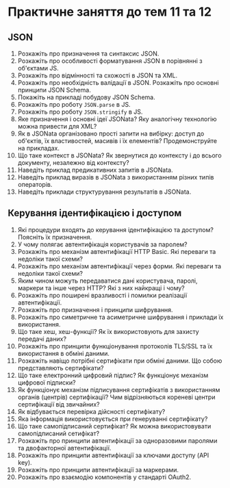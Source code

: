 # Практичне заняття до тем 11 та 12

## JSON

1) Розкажіть про призначення та синтаксис JSON.
1) Розкажіть про особливості форматування JSON в порівнянні з об'єктами JS.
1) Розкажіть про відмінності та схожості в JSON та XML.
1) Розкажіть про необхідність валідації в JSON. Розкажіть про основні принципи JSON Schema.
1) Покажіть на прикладі побудову JSON Schema.
1) Розкажіть про роботу `JSON.parse` в JS.
1) Розкажіть про роботу `JSON.stringify` в JS.
1) Яке призначення і основні ідеї JSONata? Яку аналогічну технологію можна привести для XML?
1) Як в JSONata організовано прості запити на вибірку: доступ до об'єктів, їх властивостей, масивів і їх елементів? Продемонструйте на прикладах.
1) Що таке контекст в JSONata? Як звернутися до контексту і до всього документу, незалежно від контексту?
1) Наведіть приклад предикативних запитів в JSONata.
1) Наведіть приклад виразів в JSONata з використанням різних типів операторів.
1) Наведіть приклади структурування результатів в JSONata.



## Керування ідентифікацією і доступом

1) Які процедури входять до керування ідентифікацією та доступом? Поясніть їх призначення.
2) У чому полягає автентифікація користувачів за паролем?
3) Розкажіть про механізм автентифікації HTTP Basic. Які переваги та недоліки такої схеми?
4) Розкажіть про механізм автентифікації через форми. Які переваги та недоліки такої схеми?
5) Яким чином можуть передаватися дані користувача, паролі, маркери та інше через HTTP? Які з них найкращі і чому?
6) Розкажіть про поширені вразливості і помилки реалізації автентифікації.
7) Розкажіть про призначення і принципи шифрування.
8) Розкажіть про симетричне та асиметричне шифрування і приклади їх використання.
9) Що таке хеш, хеш-функції? Як їх використовують для захисту передачі даних?
10) Розкажіть про принципи функціонування протоколів TLS/SSL та їх використання в обміні даними.
11) Розкажіть навіщо потрібні сертифікати при обміні даними. Що собою представляють сертифікати?
12) Що таке електронний цифровий підпис? Як функціонує механізм цифрової підписки?
13) Як функціонує механізм підписування сертифікатів з використанням органів (центрів) сертифікації? Чим відрізняються кореневі центри сертифікації від звичайних?
14) Як відбувається перевірка дійсності сертифікату?
15) Яка інформація використовується при генеруванні сертифікату? 
16) Що таке самопідписаний сертифікат? Як можна використовувати самопідписаний сетифікат?
17) Розкажіть про принципи автентифікації за одноразовими паролями та двофакторної автентифікації.
18) Розкажіть про принципи автентифікації за ключами доступу (API key).
19) Розкажіть про принципи автентифікації за маркерами.
20) Розкажіть про взаємодію компонентів у стандарті OAuth2.   